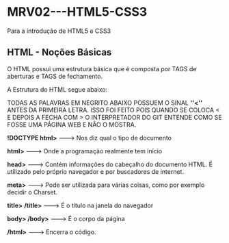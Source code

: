 # MRV02---HTML5-CSS3
 Para a introdução de HTML5 e CSS3
 
## HTML - Noções Básicas

O HTML possui uma estrutura básica que é composta por TAGS de aberturas e TAGS de fechamento.

A Estrutura do HTML segue abaixo:

TODAS AS PALAVRAS EM NEGRITO ABAIXO POSSUEM O SINAL **''<''** ANTES DA PRIMEIRA LETRA. ISSO FOI FEITO POIS QUANDO SE COLOCA < E DEPOIS A FECHA COM > O INTERPRETADOR DO GIT ENTENDE
COMO SE FOSSE UMA PÁGINA WEB E NÃO O MOSTRA.

**!DOCTYPE html>** ---> Nos diz qual o tipo de documento

**html>** ---> Onde a programação realmente tem início

 **head>** ---> Contém informações do cabeçalho do documento HTML. É utilizado
 pelo próprio navegador e por buscadores de internet.
 
 **meta>** ---> Pode ser utilizada para várias coisas, como por exemplo decidir o 
 Charset.
 
 **title>** **/title>** ---> É o título na janela do navegador
 
 **body> /body>** ---> É o corpo da página
 
**/html>** ---> Encerra o código.

